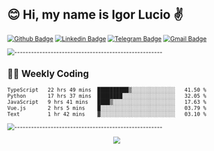 # :blush: Hi, my name is Igor Lucio :v:

[![Github Badge](https://img.shields.io/badge/-Github-000?style=flat-square&logo=Github&logoColor=white&link=https://github.com/lucasgdb)](https://github.com/iguit0)
[![Linkedin Badge](https://img.shields.io/badge/-LinkedIn-blue?style=flat-square&logo=Linkedin&logoColor=white&link=https://www.linkedin.com/in/igor-lucio-alves/)](https://www.linkedin.com/in/igor-lucio-alves/)
[![Telegram Badge](https://img.shields.io/badge/-Telegram-1ca0f1?style=flat-square&labelColor=1ca0f1&logo=telegram&logoColor=white&link=https://t.me/iguit0)](https://t.me/iguit0)
[![Gmail Badge](https://img.shields.io/badge/-Gmail-c14438?style=flat-square&logo=Gmail&logoColor=white&link=mailto:igorsk89@gmail.com)](mailto:igorsk89@gmail.com)

![-----------------------------------------------------](https://raw.githubusercontent.com/andreasbm/readme/master/assets/lines/colored.png)

## :man_technologist: Weekly Coding
<!--START_SECTION:waka-->
```text
TypeScript   22 hrs 49 mins  ██████████▒░░░░░░░░░░░░░░   41.50 % 
Python       17 hrs 37 mins  ████████░░░░░░░░░░░░░░░░░   32.05 % 
JavaScript   9 hrs 41 mins   ████▒░░░░░░░░░░░░░░░░░░░░   17.63 % 
Vue.js       2 hrs 5 mins    █░░░░░░░░░░░░░░░░░░░░░░░░   03.79 % 
Text         1 hr 42 mins    ▓░░░░░░░░░░░░░░░░░░░░░░░░   03.10 % 
```
<!--END_SECTION:waka-->
![-----------------------------------------------------](https://raw.githubusercontent.com/andreasbm/readme/master/assets/lines/colored.png)

<div align="center"><img src="https://github-readme-stats.vercel.app/api?username=iguit0&show_icons=true&count_private=true&theme=radical&hide=issues" /></div>
